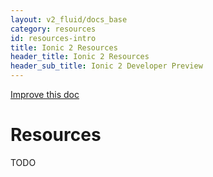 ```yaml
---
layout: v2_fluid/docs_base
category: resources
id: resources-intro
title: Ionic 2 Resources
header_title: Ionic 2 Resources
header_sub_title: Ionic 2 Developer Preview
---
```


<div class="improve-docs">
  <a href='https://github.com/driftyco/ionic-site/edit/ionic2/docs/v2/guide/index.md'>
    Improve this doc
  </a>
</div>

# Resources

TODO
